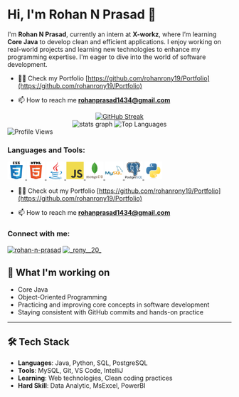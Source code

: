 # Hi, I'm Rohan N Prasad 👋

I'm **Rohan N Prasad**, currently an intern at **X-workz**, where I’m learning **Core Java** to develop clean and efficient applications. I enjoy working on real-world projects and learning new technologies to enhance my programming expertise.
I'm eager to dive into the world of software development.                                                                                                                                                                                                                                                                                                                                                                                
- 👨‍💻 Check my Portfolio [https://github.com/rohanrony19/Portfolio](https://github.com/rohanrony19/Portfolio)

- 📫 How to reach me **rohanprasad1434@gmail.com**  
<!DOCTYPE html>
<html lang="en">
<head>
  <meta charset="UTF-8">  
</head>
<body>
  <div align="center">
   <!-- GitHub Stats Graph -->
    <a href="https://git.io/streak-stats" target="_blank">
  <img src="https://streak-stats.demolab.com/?user=rohanrony19&theme=dark&hide_border=true" alt="GitHub Streak" >
</a><br>

  <img src="https://github-readme-stats.vercel.app/api?username=rohanrony19&hide_title=false&hide_rank=false&show_icons=true&include_all_commits=true&count_private=true&disable_animations=false&theme=dracula&locale=en&hide_border=false" height="150" alt="stats graph">
 <!-- Top Languages -->
<img src="https://github-readme-stats.vercel.app/api/top-langs/?username=rohanrony19&layout=compact&theme=tokyonight" height="150" alt="Top Languages">

  </div>
   
  <!-- Profile Views Badge -->
  <img src="https://komarev.com/ghpvc/?username=rohanrony19&color=blueviolet" alt="Profile Views">
</body>
  </html>
<h3 align="left">Languages and Tools:</h3>
<p align="left"> <a href="https://www.w3schools.com/css/" target="_blank" rel="noreferrer"> <img src="https://raw.githubusercontent.com/devicons/devicon/master/icons/css3/css3-original-wordmark.svg" alt="css3" width="40" height="40"/> </a> <a href="https://www.w3.org/html/" target="_blank" rel="noreferrer"> <img src="https://raw.githubusercontent.com/devicons/devicon/master/icons/html5/html5-original-wordmark.svg" alt="html5" width="40" height="40"/> </a> <a href="https://www.java.com" target="_blank" rel="noreferrer"> <img src="https://raw.githubusercontent.com/devicons/devicon/master/icons/java/java-original.svg" alt="java" width="40" height="40"/> </a> <a href="https://developer.mozilla.org/en-US/docs/Web/JavaScript" target="_blank" rel="noreferrer"> <img src="https://raw.githubusercontent.com/devicons/devicon/master/icons/javascript/javascript-original.svg" alt="javascript" width="40" height="40"/> </a> <a href="https://www.mongodb.com/" target="_blank" rel="noreferrer"> <img src="https://raw.githubusercontent.com/devicons/devicon/master/icons/mongodb/mongodb-original-wordmark.svg" alt="mongodb" width="40" height="40"/> </a> <a href="https://www.mysql.com/" target="_blank" rel="noreferrer"> <img src="https://raw.githubusercontent.com/devicons/devicon/master/icons/mysql/mysql-original-wordmark.svg" alt="mysql" width="40" height="40"/> </a> <a href="https://www.postgresql.org" target="_blank" rel="noreferrer"> <img src="https://raw.githubusercontent.com/devicons/devicon/master/icons/postgresql/postgresql-original-wordmark.svg" alt="postgresql" width="40" height="40"/> </a> <a href="https://www.python.org" target="_blank" rel="noreferrer"> <img src="https://raw.githubusercontent.com/devicons/devicon/master/icons/python/python-original.svg" alt="python" width="40" height="40"/> </a> </p>

- 👨‍💻 Check out my Portfolio [https://github.com/rohanrony19/Portfolio](https://github.com/rohanrony19/Portfolio)

- 📫 How to reach me **rohanprasad1434@gmail.com**


<h3 align="left">Connect with me:</h3>
<p align="left">
<a href="https://linkedin.com/in/rohan-n-prasad" target="blank"><img align="center" src="https://raw.githubusercontent.com/rahuldkjain/github-profile-readme-generator/master/src/images/icons/Social/linked-in-alt.svg" alt="rohan-n-prasad" height="30" width="40" /></a>
<a href="https://instagram.com/_rony__20_" target="blank"><img align="center" src="https://raw.githubusercontent.com/rahuldkjain/github-profile-readme-generator/master/src/images/icons/Social/instagram.svg" alt="_rony__20_" height="30" width="40" /></a>
</p>

## 🌱 What I'm working on
- Core Java   
- Object-Oriented Programming  
- Practicing and improving core concepts in software development
- Staying consistent with GitHub commits and hands-on practice

---

## 🛠 Tech Stack

- **Languages**: Java, Python, SQL, PostgreSQL 
- **Tools**: MySQL, Git, VS Code, IntelliJ  
- **Learning**: Web technologies, Clean coding practices
- **Hard Skill**: Data Analytic, MsExcel, PowerBI

